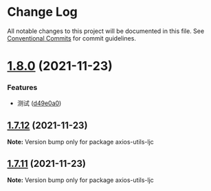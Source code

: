 # Change Log

All notable changes to this project will be documented in this file.
See [Conventional Commits](https://conventionalcommits.org) for commit guidelines.

# [1.8.0](https://github.com/LongJinCen/front-tools/compare/axios-utils-ljc@1.7.14...axios-utils-ljc@1.8.0) (2021-11-23)

### Features

- 测试 ([d49e0a0](https://github.com/LongJinCen/front-tools/commit/d49e0a06ceb6868d1d26e22366d6a8e88474a0e0))

## [1.7.12](https://github.com/LongJinCen/front-tools/compare/axios-utils-ljc@1.7.11...axios-utils-ljc@1.7.12) (2021-11-23)

**Note:** Version bump only for package axios-utils-ljc

## [1.7.11](https://github.com/LongJinCen/front-tools/compare/axios-utils-ljc@1.7.10...axios-utils-ljc@1.7.11) (2021-11-23)

**Note:** Version bump only for package axios-utils-ljc

